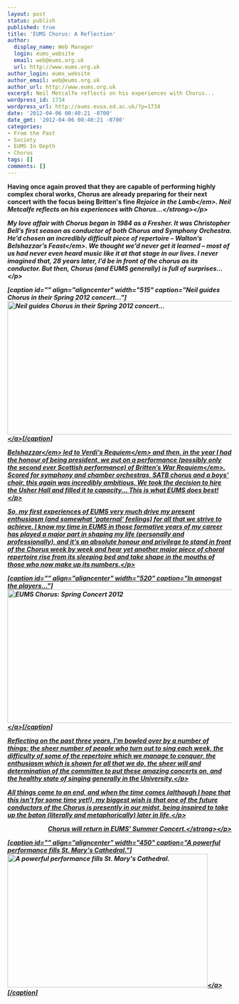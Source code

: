 ```yaml
---
layout: post
status: publish
published: true
title: 'EUMS Chorus: A Reflection'
author:
  display_name: Web Manager
  login: eums_website
  email: web@eums.org.uk
  url: http://www.eums.org.uk
author_login: eums_website
author_email: web@eums.org.uk
author_url: http://www.eums.org.uk
excerpt: Neil Metcalfe reflects on his experiences with Chorus...
wordpress_id: 1734
wordpress_url: http://eums.eusa.ed.ac.uk/?p=1734
date: '2012-04-06 00:40:21 -0700'
date_gmt: '2012-04-06 00:40:21 -0700'
categories:
- From the Past
- Society
- EUMS In Depth
- Chorus
tags: []
comments: []
---
```

<p><strong>Having once again proved that they are capable of performing highly complex choral works, Chorus are already preparing for their next concert with the focus being Britten's fine <em>Rejoice in the Lamb<&#47;em>. Neil Metcalfe reflects on his experiences with Chorus...<&#47;strong><&#47;p></p>
<p>My love affair with Chorus began in 1984 as a Fresher. It was Christopher Bell&rsquo;s first season as conductor of both Chorus and Symphony Orchestra. He&rsquo;d chosen an incredibly difficult piece of repertoire &ndash; Walton&rsquo;s <em>Belshazzar&rsquo;s Feast<&#47;em>. We thought we&rsquo;d never get it learned &ndash; most of us had never even heard music like it at that stage in our lives. I never imagined that, 28 years later, I&rsquo;d be in front of the chorus as its conductor. But then, Chorus (and EUMS generally) is full of surprises&hellip;<&#47;p></p>
<p>[caption id="" align="aligncenter" width="515" caption="Neil guides Chorus in their Spring 2012 concert..."]<a href="http:&#47;&#47;eums.eusa.ed.ac.uk&#47;wp-content&#47;uploads&#47;images&#47;h500&#47;concerts&#47;stmarys_04.jpg"><img class=" " title="Neil guides Chorus in their Spring 2012 concert..." src="http:&#47;&#47;eums.eusa.ed.ac.uk&#47;wp-content&#47;uploads&#47;images&#47;h500&#47;concerts&#47;stmarys_04.jpg" alt="Neil guides Chorus in their Spring 2012 concert..." width="515" height="300" &#47;><&#47;a>[&#47;caption]</p>
<p><em>Belshazzar<&#47;em> led to Verdi's <em>Requiem<&#47;em>&nbsp;and then, in the year I had the honour of being president, we put on a performance (possibly only the second ever Scottish performance) of Britten&rsquo;s <em>War Requiem<&#47;em>. Scored for symphony and chamber orchestras, SATB chorus and a boys&rsquo; choir, this again was incredibly ambitious. We took the decision to hire the Usher Hall and filled it to capacity... This is what EUMS does best!<&#47;p></p>
<p>So, my first experiences of EUMS very much drive my present enthusiasm (and somewhat &lsquo;paternal&rsquo; feelings) for all that we strive to achieve. I know my time in EUMS in those formative years of my career has played a major part in shaping my life (personally and professionally), and it&rsquo;s an absolute honour and privilege to stand in front of the Chorus week by week and hear yet another major piece of choral repertoire rise from its sleeping bed and take shape in the mouths of those who now make up its numbers.<&#47;p></p>
<p>[caption id="" align="aligncenter" width="520" caption="In amongst the players..."]<a href="http:&#47;&#47;eums.eusa.ed.ac.uk&#47;wp-content&#47;uploads&#47;images&#47;h500&#47;concerts&#47;stmarys_08.jpg"><img class=" " title="EUMS Chorus: Spring Concert 2012" src="http:&#47;&#47;eums.eusa.ed.ac.uk&#47;wp-content&#47;uploads&#47;images&#47;h500&#47;concerts&#47;stmarys_08.jpg" alt="EUMS Chorus: Spring Concert 2012" width="520" height="300" &#47;><&#47;a>[&#47;caption]</p>
<p>Reflecting on the past three years, I&rsquo;m bowled over by a number of things; the sheer number of people who turn out to sing each week, the difficulty of some of the repertoire which we manage to conquer, the enthusiasm which is shown for all that we do, the sheer will and determination of the committee to put these amazing concerts on, and the healthy state of singing generally in the University.<&#47;p></p>
<p>All things come to an end, and when the time comes (although I hope that this isn't for some time yet!), my biggest wish is that one of the future conductors of the Chorus is presently in our midst, being inspired to take up the baton (literally and metaphorically) later in life.<&#47;p></p>
<p style="text-align: right;"><strong>Chorus will return in EUMS' Summer Concert.<&#47;strong><&#47;p></p>
<p>[caption id="" align="aligncenter" width="450" caption="A powerful performance fills St. Mary&#39;s Cathedral."]<a href="http:&#47;&#47;eums.eusa.ed.ac.uk&#47;wp-content&#47;uploads&#47;images&#47;h500&#47;concerts&#47;stmarys_01.jpg"><img class=" " title="A powerful performance fills St. Mary's Cathedral." src="http:&#47;&#47;eums.eusa.ed.ac.uk&#47;wp-content&#47;uploads&#47;images&#47;h500&#47;concerts&#47;stmarys_01.jpg" alt="A powerful performance fills St. Mary's Cathedral." width="450" height="300" &#47;><&#47;a>[&#47;caption]</p>
